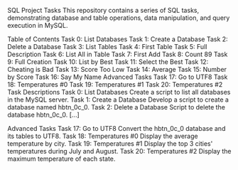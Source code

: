 SQL Project Tasks
This repository contains a series of SQL tasks, demonstrating database and table operations, data manipulation, and query execution in MySQL.

Table of Contents
Task 0: List Databases
Task 1: Create a Database
Task 2: Delete a Database
Task 3: List Tables
Task 4: First Table
Task 5: Full Description
Task 6: List All in Table
Task 7: First Add
Task 8: Count 89
Task 9: Full Creation
Task 10: List by Best
Task 11: Select the Best
Task 12: Cheating is Bad
Task 13: Score Too Low
Task 14: Average
Task 15: Number by Score
Task 16: Say My Name
Advanced Tasks
Task 17: Go to UTF8
Task 18: Temperatures #0
Task 19: Temperatures #1
Task 20: Temperatures #2
Task Descriptions
Task 0: List Databases
Create a script to list all databases in the MySQL server.
Task 1: Create a Database
Develop a script to create a database named hbtn_0c_0.
Task 2: Delete a Database
Script to delete the database hbtn_0c_0.
[...]

Advanced Tasks
Task 17: Go to UTF8
Convert the hbtn_0c_0 database and its tables to UTF8.
Task 18: Temperatures #0
Display the average temperature by city.
Task 19: Temperatures #1
Display the top 3 cities' temperatures during July and August.
Task 20: Temperatures #2
Display the maximum temperature of each state.
